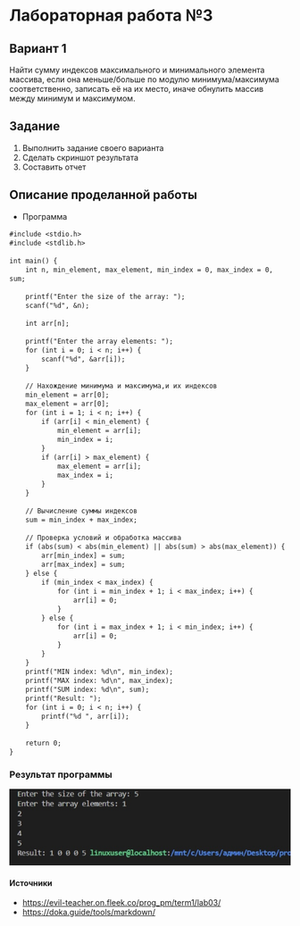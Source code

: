 # Лабораторная работа №3
## Вариант 1
Найти сумму индексов максимального и минимального элемента массива, если она меньше/больше по модулю минимума/максимума соответственно, записать её на их место, иначе обнулить массив между минимум и максимумом.

## Задание
1. Выполнить задание своего варианта
2. Сделать скриншот результата
3. Составить отчет 

## Описание проделанной работы
- Программа
```
#include <stdio.h>
#include <stdlib.h>

int main() {
    int n, min_element, max_element, min_index = 0, max_index = 0, sum;
    
    printf("Enter the size of the array: ");
    scanf("%d", &n);

    int arr[n];
    
    printf("Enter the array elements: ");
    for (int i = 0; i < n; i++) {
        scanf("%d", &arr[i]);
    }

    // Нахождение минимума и максимума,и их индексов
    min_element = arr[0];
    max_element = arr[0];
    for (int i = 1; i < n; i++) {
        if (arr[i] < min_element) {
            min_element = arr[i];
            min_index = i;
        }
        if (arr[i] > max_element) {
            max_element = arr[i];
            max_index = i;
        }
    }

    // Вычисление суммы индексов
    sum = min_index + max_index;

    // Проверка условий и обработка массива
    if (abs(sum) < abs(min_element) || abs(sum) > abs(max_element)) {
        arr[min_index] = sum;
        arr[max_index] = sum;
    } else {
        if (min_index < max_index) {
            for (int i = min_index + 1; i < max_index; i++) {
                arr[i] = 0;
            }
        } else {
            for (int i = max_index + 1; i < min_index; i++) {
                arr[i] = 0;
            }
        }
    }
    printf("MIN index: %d\n", min_index);
    printf("MAX index: %d\n", max_index);
    printf("SUM index: %d\n", sum);
    printf("Result: ");
    for (int i = 0; i < n; i++) {
        printf("%d ", arr[i]);
    }

    return 0;
}
```
### Результат программы
![результат](pics/IMG_8235.jpeg)

#### Источники
- https://evil-teacher.on.fleek.co/prog_pm/term1/lab03/
- https://doka.guide/tools/markdown/
